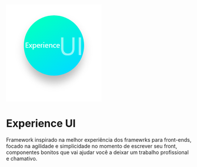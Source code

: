 
![Exeperience UI](https://github.com/Franwebmaster/experience-ui/blob/master/image/logo-experience.png)

# Experience UI
Framework inspirado na melhor experiência dos framewrks para front-ends, focado na agilidade e simplicidade no momento de escrever seu front, componentes bonitos que vai ajudar você a deixar um trabalho profissional e chamativo.